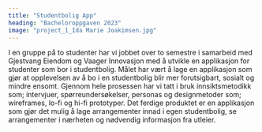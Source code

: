 ```yaml
---
title: "Studentbolig App"
heading: "Bacheloroppgaven 2023"
image: "project_1_Ida Marie Joakimsen.jpg"
---
```


I en gruppe på to studenter har vi jobbet over to semestre i samarbeid med Gjestvang Eiendom og Vaager Innovasjon med å utvikle en applikasjon for studenter som bor i studentbolig. Målet har vært å lage en applikasjon som gjør at opplevelsen av å bo i en studentbolig blir mer forutsigbart, sosialt og mindre ensomt. Gjennom hele prosessen har vi tatt i bruk innsiktsmetodikk som; intervjuer, spørreundersøkelser, personas og designmetoder som; wireframes, lo-fi og hi-fi prototyper. Det ferdige produktet er en applikasjon som gjør det mulig å lage arrangementer innad i egen studentbolig, se arrangementer i nærheten og nødvendig informasjon fra utleier.
